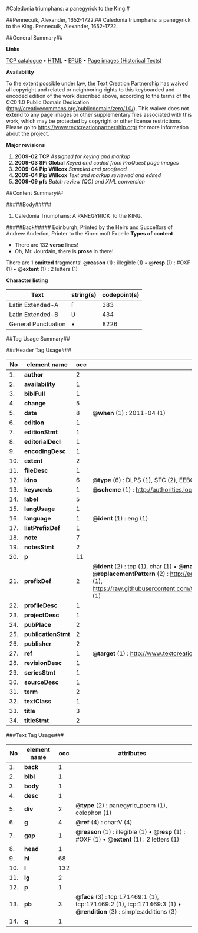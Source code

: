 #Caledonia triumphans: a panegyrick to the King.#

##Pennecuik, Alexander, 1652-1722.##
Caledonia triumphans: a panegyrick to the King.
Pennecuik, Alexander, 1652-1722.

##General Summary##

**Links**

[TCP catalogue](http://www.ota.ox.ac.uk/tcp/)  • 
[HTML](http://tei.it.ox.ac.uk/tcp/Texts-HTML/free/A90/A90430.html)  • 
[EPUB](http://tei.it.ox.ac.uk/tcp/Texts-EPUB/free/A90/A90430.epub) • 
[Page images (Historical Texts)](https://historicaltexts.jisc.ac.uk/eebo-45097890e)

**Availability**

To the extent possible under law, the Text Creation Partnership has waived all copyright and related or neighboring rights to this keyboarded and encoded edition of the work described above, according to the terms of the CC0 1.0 Public Domain Dedication (http://creativecommons.org/publicdomain/zero/1.0/). This waiver does not extend to any page images or other supplementary files associated with this work, which may be protected by copyright or other license restrictions. Please go to https://www.textcreationpartnership.org/ for more information about the project.

**Major revisions**

1. __2009-02__ __TCP__ *Assigned for keying and markup*
1. __2009-03__ __SPi Global__ *Keyed and coded from ProQuest page images*
1. __2009-04__ __Pip Willcox__ *Sampled and proofread*
1. __2009-04__ __Pip Willcox__ *Text and markup reviewed and edited*
1. __2009-09__ __pfs__ *Batch review (QC) and XML conversion*

##Content Summary##

#####Body#####

1. Caledonia Triumphans: A PANEGYRICK To the KING.

#####Back#####
Edinburgh, Printed by the Heirs and Succeſſors of Andrew Anderſon, Printer to the Kin•• moſt Excelle
**Types of content**

  * There are 132 **verse** lines!
  * Oh, Mr. Jourdain, there is **prose** in there!

There are 1 **omitted** fragments! 
 @__reason__ (1) : illegible (1)  •  @__resp__ (1) : #OXF (1)  •  @__extent__ (1) : 2 letters (1)

**Character listing**


|Text|string(s)|codepoint(s)|
|---|---|---|
|Latin Extended-A|ſ|383|
|Latin Extended-B|Ʋ|434|
|General Punctuation|•|8226|

##Tag Usage Summary##

###Header Tag Usage###

|No|element name|occ|attributes|
|---|---|---|---|
|1.|__author__|2||
|2.|__availability__|1||
|3.|__biblFull__|1||
|4.|__change__|5||
|5.|__date__|8| @__when__ (1) : 2011-04 (1)|
|6.|__edition__|1||
|7.|__editionStmt__|1||
|8.|__editorialDecl__|1||
|9.|__encodingDesc__|1||
|10.|__extent__|2||
|11.|__fileDesc__|1||
|12.|__idno__|6| @__type__ (6) : DLPS (1), STC (2), EEBO-CITATION (1), OCLC (1), VID (1)|
|13.|__keywords__|1| @__scheme__ (1) : http://authorities.loc.gov/ (1)|
|14.|__label__|5||
|15.|__langUsage__|1||
|16.|__language__|1| @__ident__ (1) : eng (1)|
|17.|__listPrefixDef__|1||
|18.|__note__|7||
|19.|__notesStmt__|2||
|20.|__p__|11||
|21.|__prefixDef__|2| @__ident__ (2) : tcp (1), char (1)  •  @__matchPattern__ (2) : ([0-9\-]+):([0-9IVX]+) (1), (.+) (1)  •  @__replacementPattern__ (2) : http://eebo.chadwyck.com/downloadtiff?vid=$1&page=$2 (1), https://raw.githubusercontent.com/textcreationpartnership/Texts/master/tcpchars.xml#$1 (1)|
|22.|__profileDesc__|1||
|23.|__projectDesc__|1||
|24.|__pubPlace__|2||
|25.|__publicationStmt__|2||
|26.|__publisher__|2||
|27.|__ref__|1| @__target__ (1) : http://www.textcreationpartnership.org/docs/. (1)|
|28.|__revisionDesc__|1||
|29.|__seriesStmt__|1||
|30.|__sourceDesc__|1||
|31.|__term__|2||
|32.|__textClass__|1||
|33.|__title__|3||
|34.|__titleStmt__|2||


###Text Tag Usage###

|No|element name|occ|attributes|
|---|---|---|---|
|1.|__back__|1||
|2.|__bibl__|1||
|3.|__body__|1||
|4.|__desc__|1||
|5.|__div__|2| @__type__ (2) : panegyric_poem (1), colophon (1)|
|6.|__g__|4| @__ref__ (4) : char:V (4)|
|7.|__gap__|1| @__reason__ (1) : illegible (1)  •  @__resp__ (1) : #OXF (1)  •  @__extent__ (1) : 2 letters (1)|
|8.|__head__|1||
|9.|__hi__|68||
|10.|__l__|132||
|11.|__lg__|2||
|12.|__p__|1||
|13.|__pb__|3| @__facs__ (3) : tcp:171469:1 (1), tcp:171469:2 (1), tcp:171469:3 (1)  •  @__rendition__ (3) : simple:additions (3)|
|14.|__q__|1||
